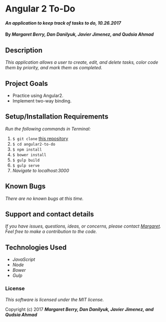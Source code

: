 # Angular 2 To-Do

#### _An application to keep track of tasks to do, 10.26.2017_

#### By _**Margaret Berry, Dan Danilyuk, Javier Jimenez, and Qudsia Ahmad**_

## Description
_This application allows a user to create, edit, and delete tasks, color code them by priority, and mark them as completed._

## Project Goals
* Practice using Angular2.
* Implement two-way binding.

## Setup/Installation Requirements
_Run the following commands in Terminal:_

1. `$ git clone` [this repository](https://github.com/codemargaret/angular2-to-do.git)
2. `$ cd angular2-to-do`
3. `$ npm install`
4. `$ bower install`
5. `$ gulp build`
6. `$ gulp serve`
7. _Navigate to localhost:3000_

## Known Bugs
_There are no known bugs at this time._

## Support and contact details
_If you have issues, questions, ideas, or concerns, please contact [Margaret](codeberry1@gmail.com). Feel free to make a contribution to the code._

## Technologies Used
* _JavaScript_
* _Node_
* _Bower_
* _Gulp_

### License
*This software is licensed under the MIT license.*

Copyright (c) 2017 **_Margaret Berry, Dan Danilyuk, Javier Jimenez, and Qudsia Ahmad_**
